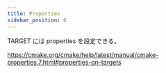 ```yaml
---
title: Properties
sidebar_position: 6
---
```


TARGET には properties を設定できる。

https://cmake.org/cmake/help/latest/manual/cmake-properties.7.html#properties-on-targets
